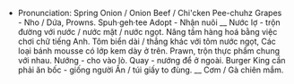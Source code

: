 - Pronunciation: 
Spring Onion / Onion 
Beef / Chi'cken 
Pee-chuhz
Grapes - Nho / Dứa,
Prowns. 
Spuh·geh·tee
Adopt - Nhận nuôi
__
Nước lợ - trộn đường với nước / nước mặt / nước ngọt.
Nâng tầm hàng hoá bằng việc chơi chữ tiếng Anh. 
Tôm biển dài / thẳng khác với tôm nước ngọt,
Các loại bánh mousse có lớp kem dày ở trên.
Prawn, trộn thực phẩm chung với nhau. 
Nướng - cho vào lò.
Quay - nướng để ở ngoài.
Burger King cần phải ăn bốc - giống người Ấn / túi giấy to đùng.
__
Cơm / Gà chiên mắm.
